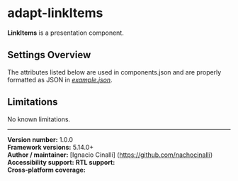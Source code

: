 # adapt-linkItems
 **LinkItems** is a presentation component.

## Settings Overview
The attributes listed below are used in components.json and are properly formatted as JSON in  [*example.json*](https://github.com/nachocinalli/adapt-linkItems/blob/master/example.json).


## Limitations

No known limitations.

----------------------------
**Version number:**  1.0.0  
**Framework versions:** 5.14.0+  
**Author / maintainer:** [Ignacio Cinalli] (https://github.com/nachocinalli)  
**Accessibility support:** 
**RTL support:**   
**Cross-platform coverage:** 